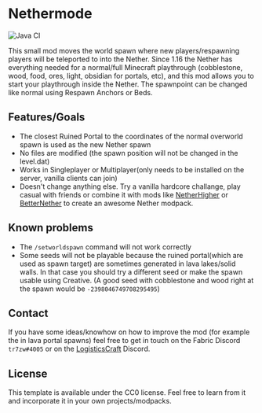 # Nethermode

![Java CI](https://github.com/tr7zw/Nethermode/workflows/Java%20CI/badge.svg)

This small mod moves the world spawn where new players/respawning players will be teleported to into the Nether. Since 1.16 the Nether has everything needed for a normal/full Minecraft playthrough (cobblestone, wood, food, ores, light, obsidian for portals, etc), and this mod allows you to start your playthrough inside the Nether. The spawnpoint can be changed like normal using Respawn Anchors or Beds.

## Features/Goals

- The closest Ruined Portal to the coordinates of the normal overworld spawn is used as the new Nether spawn
- No files are modified (the spawn position will not be changed in the level.dat)
- Works in Singleplayer or Multiplayer(only needs to be installed on the server, vanilla clients can join)
- Doesn't change anything else. Try a vanilla hardcore challange, play casual with friends or combine it with mods like [NetherHigher](https://www.curseforge.com/minecraft/mc-mods/netherhigher) or [BetterNether](https://www.curseforge.com/minecraft/mc-mods/betternether) to create an awesome Nether modpack.

## Known problems

- The ``/setworldspawn`` command will not work correctly
- Some seeds will not be playable because the ruined portal(which are used as spawn target) are sometimes generated in lava lakes/solid walls. In that case you should try a different seed or make the spawn usable using Creative. (A good seed with cobblestone and wood right at the spawn would be ``-2398046749708295495``)

## Contact

If you have some ideas/knowhow on how to improve the mod (for example the in lava portal spawns) feel free to get in touch on the Fabric Discord ``tr7zw#4005`` or on the [LogisticsCraft](https://discordapp.com/invite/yk4caxM) Discord.

## License

This template is available under the CC0 license. Feel free to learn from it and incorporate it in your own projects/modpacks.

